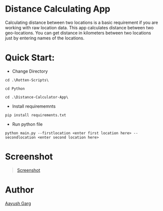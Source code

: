 # Distance Calculating App
Calculating distance between two locations is a basic requirement if you are working with raw location data. This app calculates distance between two geo-locations. You can get distance in kilometers between two locations just by entering names of the locations.

# Quick Start:
  
- Change Directory

`cd .\Rotten-Scripts\`

`cd Python`

`cd .\Distance-Calculator-App\`
      
- Install requirememnts

`pip install requirements.txt`
      
- Run python file

`python main.py --firstlocation <enter first location here> --secondlocation <enter second location here>`
      
# Screenshot

<blockquote class="imgur-embed-pub" lang="en" data-id="a/fz13QZU" data-context="false" ><a href="//imgur.com/a/fz13QZU">Screenshot</a></blockquote>

# Author
[Aayush Garg](https://github.com/Aayush-hub)
